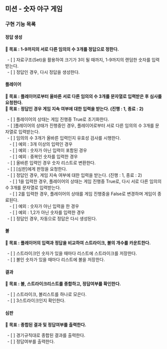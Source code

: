 ## 미션 - 숫자 야구 게임

### 구현 기능 목록

#### 정답 생성<br/>
**🔆 목표 : 1-9까지의 서로 다른 임의의 수 3개를 정답으로 정한다.**<br/>

&ensp;- [ ] 자료구조(Set)을 활용하여 크기가 3이 될 때까지, 1-9까지의 랜덤한 숫자를 입력받는다.<br/>
&ensp;- [ ] 정답인 경우, 다시 정답을 생성한다.<br/>

#### 플레이어<br/>
**🔆 목표 : 플레이어로부터 올바른 서로 다른 임의의 수 3개를 문자열로 입력받은 후 심사를 요청한다.**<br/>
**🔆 목표 : 정답인 경우 게임 지속 여부에 대한 입력을 받는다. (진행 : 1, 종료 : 2)**<br/>

&ensp;- [ ] 플레이어의 상태는 게임 진행중 True로 초기화한다.<br/>
&ensp;- [ ]플레이어의 상태가 진행중인 경우, 플레이어로부터 서로 다른 임의의 수 3개를 문자열로 입력받는다.<br/>
&ensp;- [ ] 임의의 수 3개가 올바른 입력인지 유효성 검사를 시행한다.<br/>
&emsp;- [ ] 예외 : 3개 이상의 입력인 경우<br/>
&emsp;- [ ] 예외 : 숫자가 아닌 입력이 포함된 경우<br/>
&emsp;- [ ] 예외 : 중복인 숫자를 입력한 경우<br/>
&ensp;- [ ] 올바른 입력인 경우 숫자 리스트로 변환한다.<br/>
&ensp;- [ ] [심판]에게 판정을 요청한다.<br/>
&ensp;- [ ] 정답인 경우, 게임 지속 여부에 대한 입력을 받는다. (진행 : 1, 종료 : 2)<br/>
&emsp;- [ ] 1을 입력한 경우, 플레이어의 상태는 게임 진행중 True로, 다시 서로 다른 임의의 수 3개를 문자열로 입력받는다.<br/>
&emsp;- [ ] 2를 입력한 경우, 플레이어의 상태를 게임 진행중을 False로 변경하며 게임이 종료된다. <br/>
&emsp;- [ ] 예외 : 숫자가 아닌 입력을 한 경우<br/>
&emsp;- [ ] 예외 : 1,2가 아닌 숫자를 입력한 경우<br/>
&ensp;- [ ] 정답인 경우, 자동으로 정답은 다시 생성된다.<br/>

#### 볼<br/>
**🔆 목표 : 플레이어의 입력과 정답을 비교하여 스트라이크, 볼의 개수를 카운트한다.**<br/>

&ensp;- [ ] 스트라이크인 숫자가 있을 때마다 리스트에 스트라이크를 저장한다.<br/>
&ensp;- [ ] 볼인 숫자가 있을 때마다 리스트에 볼을 저장한다.<br/>

#### 결과  <br/>
**🔆 목표 : 볼, 스트라이크리스트를 종합하고, 정답여부를 확인한다.**<br/>

&ensp;- [ ] 스트라이크, 볼리스트를 하나로 모은다.<br/>
&ensp;- [ ] 3스트라이크인지 확인한다.<br/>

#### 심판<br/>
**🔆 목표 : 종합된 결과 및 정답여부를 출력한다.**<br/>

&ensp;- [ ] 경기규칙대로 종합된 결과를 출력한다.<br/>
&ensp;- [ ] 정답여부를 출력한다.<br/>
 
